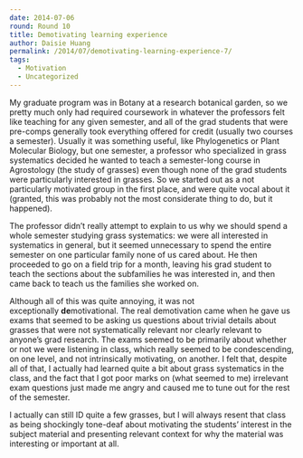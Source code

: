 ```yaml
---
date: 2014-07-06
round: Round 10
title: Demotivating learning experience
author: Daisie Huang
permalink: /2014/07/demotivating-learning-experience-7/
tags:
  - Motivation
  - Uncategorized
---
```

My graduate program was in Botany at a research botanical garden, so we pretty much only had required coursework in whatever the professors felt like teaching for any given semester, and all of the grad students that were pre-comps generally took everything offered for credit (usually two courses a semester). Usually it was something useful, like Phylogenetics or Plant Molecular Biology, but one semester, a professor who specialized in grass systematics decided he wanted to teach a semester-long course in Agrostology (the study of grasses) even though none of the grad students were particularly interested in grasses. So we started out as a not particularly motivated group in the first place, and were quite vocal about it (granted, this was probably not the most considerate thing to do, but it happened).

The professor didn&#8217;t really attempt to explain to us why we should spend a whole semester studying grass systematics: we were all interested in systematics in general, but it seemed unnecessary to spend the entire semester on one particular family none of us cared about. He then proceeded to go on a field trip for a month, leaving his grad student to teach the sections about the subfamilies he was interested in, and then came back to teach us the families she worked on.

Although all of this was quite annoying, it was not exceptionally **de**motivational. The real demotivation came when he gave us exams that seemed to be asking us questions about trivial details about grasses that were not systematically relevant nor clearly relevant to anyone&#8217;s grad research. The exams seemed to be primarily about whether or not we were listening in class, which really seemed to be condescending, on one level, and not intrinsically motivating, on another. I felt that, despite all of that, I actually had learned quite a bit about grass systematics in the class, and the fact that I got poor marks on (what seemed to me) irrelevant exam questions just made me angry and caused me to tune out for the rest of the semester.

I actually can still ID quite a few grasses, but I will always resent that class as being shockingly tone-deaf about motivating the students&#8217; interest in the subject material and presenting relevant context for why the material was interesting or important at all.
